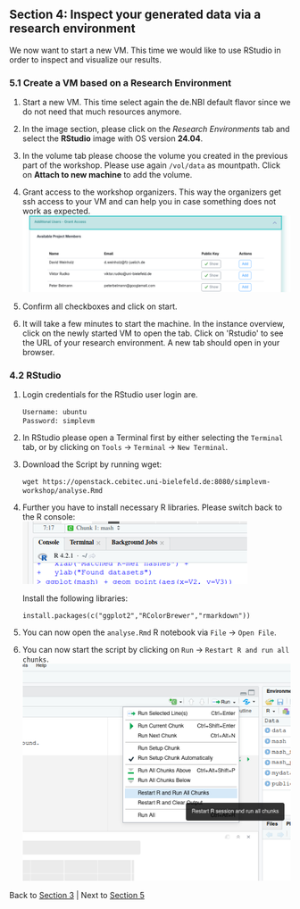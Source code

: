 ## Section 4: Inspect your generated data via a research environment

We now want to start a new VM. This time we would like to use RStudio 
in order to inspect and visualize our results.

### 5.1 Create a VM based on a Research Environment

1. Start a new VM. This time select again the de.NBI default flavor since
   we do not need that much resources anymore.

2. In the image section, please click on the *Research Environments* tab 
   and select the **RStudio** image with OS version **24.04**.
   
3. In the volume tab please choose the volume you created
   in the previous part of the workshop.
   Please use again `/vol/data` as mountpath. Click on **Attach to new machine** to add the volume.

4. Grant access to the workshop organizers.
   This way the organizers get ssh access to your VM and can help you in case
   something does not work as expected.
   ![](figures/grantAccess.png)

5. Confirm all checkboxes and click on start.

6. It will take a few minutes to start the machine. In the instance overview, click on the newly started VM to open the tab.
   Click on 'Rstudio' to see the URL of your research environment. A new tab should open in your browser.

### 4.2 RStudio

1. Login credentials for the RStudio user login are.
   ```
   Username: ubuntu  
   Password: simplevm
   ```

2. In RStudio please open a Terminal first by either selecting the `Terminal` tab, or by clicking on
   `Tools` -> `Terminal` -> `New Terminal`.

3. Download the Script by running wget:
   ```
   wget https://openstack.cebitec.uni-bielefeld.de:8080/simplevm-workshop/analyse.Rmd
   ```   
   
4. Further you have to install necessary R libraries. Please switch back
   to the R console:
   ![](figures/rconsole.png)
   
   Install the following libraries: 
   ```
   install.packages(c("ggplot2","RColorBrewer","rmarkdown"))
   ```
5. You can now open the `analyse.Rmd` R notebook via `File` -> `Open File`.

6. You can now start the script by clicking on `Run` -> `Restart R and run all chunks`.
  ![](figures/runRScript.png)

Back to [Section 3](part3.md) | Next to [Section 5](part51.md)
